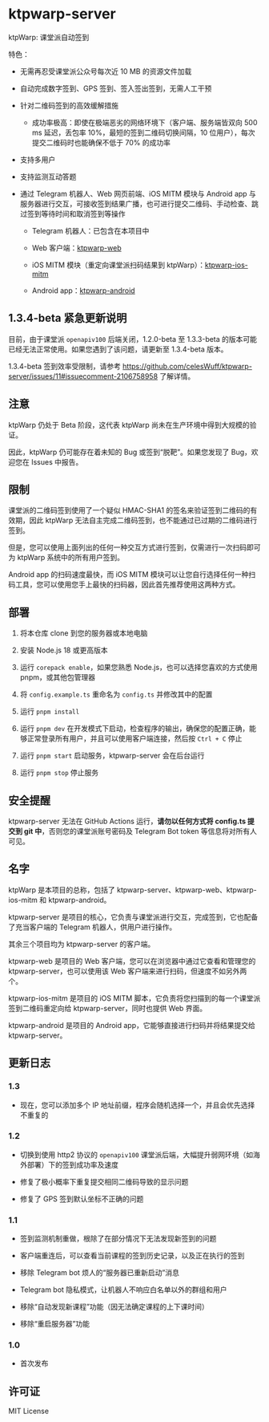# ktpwarp-server

ktpWarp: 课堂派自动签到

特色：

- 无需再忍受课堂派公众号每次近 10 MB 的资源文件加载

- 自动完成数字签到、GPS 签到、签入签出签到，无需人工干预

- 针对二维码签到的高效缓解措施

  - 成功率极高：即使在极端恶劣的网络环境下（客户端、服务端皆双向 500 ms 延迟，丢包率 10%，最短的签到二维码切换间隔，10 位用户），每次提交二维码时也能确保不低于 70% 的成功率

- 支持多用户

- 支持监测互动答题

- 通过 Telegram 机器人、Web 网页前端、iOS MITM 模块与 Android app 与服务器进行交互，可接收签到结果广播，也可进行提交二维码、手动检查、跳过签到等待时间和取消签到等操作

  - Telegram 机器人：已包含在本项目中

  - Web 客户端：[ktpwarp-web](https://github.com/celesWuff/ktpwarp-web)

  - iOS MITM 模块（重定向课堂派扫码结果到 ktpWarp）：[ktpwarp-ios-mitm](https://github.com/celesWuff/ktpwarp-ios-mitm)

  - Android app：[ktpwarp-android](https://github.com/celesWuff/ktpwarp-android)

## 1.3.4-beta 紧急更新说明

目前，由于课堂派 `openapiv100` 后端关闭，1.2.0-beta 至 1.3.3-beta 的版本可能已经无法正常使用。如果您遇到了该问题，请更新至 1.3.4-beta 版本。

1.3.4-beta 签到效率受限制，请参考 https://github.com/celesWuff/ktpwarp-server/issues/11#issuecomment-2106758958 了解详情。

## 注意

ktpWarp 仍处于 Beta 阶段，这代表 ktpWarp 尚未在生产环境中得到大规模的验证。

因此，ktpWarp 仍可能存在着未知的 Bug 或签到“脱靶”。如果您发现了 Bug，欢迎您在 Issues 中报告。

## 限制

课堂派的二维码签到使用了一个疑似 HMAC-SHA1 的签名来验证签到二维码的有效期，因此 ktpWarp 无法自主完成二维码签到，也不能通过已过期的二维码进行签到。

但是，您可以使用上面列出的任何一种交互方式进行签到，仅需进行一次扫码即可为 ktpWarp 系统中的所有用户签到。

Android app 的扫码速度最快，而 iOS MITM 模块可以让您自行选择任何一种扫码工具，您可以使用您手上最快的扫码器，因此首先推荐使用这两种方式。

## 部署

1. 将本仓库 clone 到您的服务器或本地电脑

2. 安装 Node.js 18 或更高版本

3. 运行 `corepack enable`，如果您熟悉 Node.js，也可以选择您喜欢的方式使用 pnpm，或其他包管理器

4. 将 `config.example.ts` 重命名为 `config.ts` 并修改其中的配置

5. 运行 `pnpm install`

6. 运行 `pnpm dev` 在开发模式下启动，检查程序的输出，确保您的配置正确，能够正常登录所有用户，并且可以使用客户端连接，然后按 `Ctrl + C` 停止

7. 运行 `pnpm start` 启动服务，ktpwarp-server 会在后台运行

8. 运行 `pnpm stop` 停止服务

## 安全提醒

ktpwarp-server 无法在 GitHub Actions 运行，**请勿以任何方式将 config.ts 提交到 git 中**，否则您的课堂派账号密码及 Telegram Bot token 等信息将对所有人可见。

## 名字

ktpWarp 是本项目的总称，包括了 ktpwarp-server、ktpwarp-web、ktpwarp-ios-mitm 和 ktpwarp-android。

ktpwarp-server 是项目的核心，它负责与课堂派进行交互，完成签到，它也配备了充当客户端的 Telegram 机器人，供用户进行操作。

其余三个项目均为 ktpwarp-server 的客户端。

ktpwarp-web 是项目的 Web 客户端，您可以在浏览器中通过它查看和管理您的 ktpwarp-server，也可以使用该 Web 客户端来进行扫码，但速度不如另外两个。

ktpwarp-ios-mitm 是项目的 iOS MITM 脚本，它负责将您扫描到的每一个课堂派签到二维码重定向给 ktpwarp-server，同时也提供 Web 界面。

ktpwarp-android 是项目的 Android app，它能够直接进行扫码并将结果提交给 ktpwarp-server。

## 更新日志

### 1.3

- 现在，您可以添加多个 IP 地址前缀，程序会随机选择一个，并且会优先选择不重复的

### 1.2

- 切换到使用 http2 协议的 `openapiv100` 课堂派后端，大幅提升弱网环境（如海外部署）下的签到成功率及速度

- 修复了极小概率下重复提交相同二维码导致的显示问题

- 修复了 GPS 签到默认坐标不正确的问题

### 1.1

- 签到监测机制重做，根除了在部分情况下无法发现新签到的问题

- 客户端重连后，可以查看当前课程的签到历史记录，以及正在执行的签到

- 移除 Telegram bot 烦人的“服务器已重新启动”消息

- Telegram bot 隐私模式，让机器人不响应白名单以外的群组和用户

- 移除“自动发现新课程”功能（因无法确定课程的上下课时间）

- 移除“重启服务器”功能

### 1.0

- 首次发布

## 许可证

MIT License
